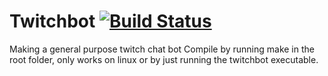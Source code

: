 # Twitchbot [![Build Status](https://travis-ci.com/Westlanderz/Twitchbot.svg?branch=master)](https://travis-ci.com/Westlanderz/Twitchbot)

Making a general purpose twitch chat bot
Compile by running make in the root folder, only works on linux or by just running the twitchbot executable.
